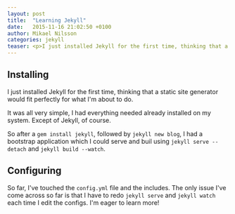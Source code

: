 ```yaml
---
layout: post
title:  "Learning Jekyll"
date:   2015-11-16 21:02:50 +0100
author: Mikael Nilsson
categories: jekyll
teaser: <p>I just installed Jekyll for the first time, thinking that a static site generator would fit perfectly for what I'm about to do.</p>It was all very simple, I had everything needed already installed on my system. Except of Jekyll, of course.
---
```


## Installing

I just installed Jekyll for the first time, thinking that a static site generator would fit perfectly for what I'm about to do.

It was all very simple, I had everything needed already installed on my system. Except of Jekyll, of course.

So after a `gem install jekyll`, followed by `jekyll new blog`, I had a bootstrap application which I could serve and buil using `jekyll serve --detach` and `jekyll build --watch`.

## Configuring

So far, I've touched the `config.yml` file and the includes. The only issue I've come across so far is that I have to redo `jekyll serve` and `jekyll watch` each time I edit the configs. I'm eager to learn more!